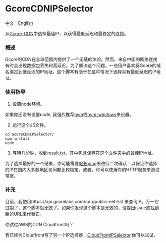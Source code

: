 # GcoreCDNIPSelector
[中文](https://github.com/BruceWind/GcoreCDNIPSelector/blob/main/README_zh.md)｜[English](https://github.com/BruceWind/GcoreCDNIPSelector/blob/main/README.md)

从[Gcore-CDN](https://gcore.com/cdn/)中选择最佳IP，以获得最低延迟和最稳定的连接。


### 概述
Gcore的CDN在全球范围内提供了一个无缝的体验。然而，来自中国的网络连接有时会出现数据包丢失和高延迟。为了解决这个问题，一些用户喜欢将Gcore的域名绑定到低延迟的IP地址。这个脚本有助于在这种情况下选择具有最低延迟的IP地址。


### 使用指导

1. 设置node环境。

如果你还没有设置node, 我强烈推荐[nvm](https://github.com/nvm-sh/nvm)或[nvm-windows](https://github.com/coreybutler/nvm-windows。)来设置。

2. 运行这个JS文件。
```
cd GcoreCDNIPSelector/
npm install
node .
```

3. 等待几分钟，收到[result.txt](result.txt)，其中包含保存在这个文件夹中的最佳IP地址。


为了选择最好的一个结果，你可能需要[站长ping](https://ping.chinaz.com/)来进行二次确认：以保证你选择的IP在国内大多数地区访问都比较稳定。或者，你可以使用你的HTTP服务来测试带宽。


### 补充

目前，我使用https://api.gcorelabs.com/cdn/public-net-list 
来查询IP。万一它过期了，这个脚本就无效了。如果你发现这个脚本是无效的，请提出issue或找到新的URL来代替它。


你试过AWS的CDN Cloudfront吗？

我已经为Cloudfront写了另一个IP选择器：[CloudFrontIPSelector](https://github.com/BruceWind/CloudFrontIPSelector),你可以试试。


